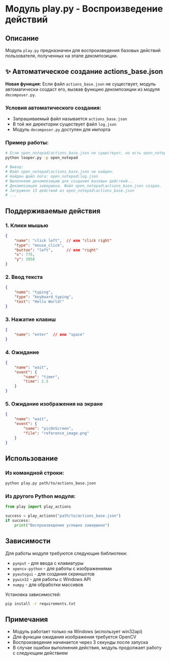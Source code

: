 # Модуль play.py - Воспроизведение действий

## Описание
Модуль `play.py` предназначен для воспроизведения базовых действий пользователя, полученных на этапе декомпозиции.

## ✨ Автоматическое создание actions_base.json
**Новая функция:** Если файл `actions_base.json` не существует, модуль автоматически создаст его, вызвав функцию декомпозиции из модуля `decomposer.py`.

### Условия автоматического создания:
- Запрашиваемый файл называется `actions_base.json`
- В той же директории существует файл `log.json`
- Модуль `decomposer.py` доступен для импорта

### Пример работы:
```bash
# Если open_notepad/actions_base.json не существует, но есть open_notepad/log.json
python looper.py -p open_notepad

# Вывод:
# Файл open_notepad\actions_base.json не найден.
# Найден файл лога: open_notepad\log.json
# Выполняем декомпозицию для создания базовых действий...
# Декомпозиция завершена. Файл open_notepad\actions_base.json создан.
# Загружено 13 действий из open_notepad\actions_base.json
# ...
```

## Поддерживаемые действия

### 1. Клики мышью
```json
{
    "name": "click left",  // или "click right"
    "type": "mouse_click",
    "button": "left",      // или "right"
    "x": 775,
    "y": 1058
}
```

### 2. Ввод текста
```json
{
    "name": "typing",
    "type": "keyboard_typing", 
    "text": "Hello World!"
}
```

### 3. Нажатие клавиш
```json
{
    "name": "enter"  // или "space"
}
```

### 4. Ожидание
```json
{
    "name": "wait",
    "event": {
        "name": "timer",
        "time": 2.5
    }
}
```

### 5. Ожидание изображения на экране
```json
{
    "name": "wait",
    "event": {
        "name": "picOnScreen",
        "file": "reference_image.png"
    }
}
```

## Использование

### Из командной строки:
```bash
python play.py path/to/actions_base.json
```

### Из другого Python модуля:
```python
from play import play_actions

success = play_actions("path/to/actions_base.json")
if success:
    print("Воспроизведение успешно завершено")
```

## Зависимости
Для работы модуля требуются следующие библиотеки:
- `pynput` - для ввода с клавиатуры
- `opencv-python` - для работы с изображениями
- `pyautogui` - для создания скриншотов
- `pywin32` - для работы с Windows API
- `numpy` - для обработки массивов

Установка зависимостей:
```bash
pip install -r requirements.txt
```

## Примечания
- Модуль работает только на Windows (использует win32api)
- Для функции ожидания изображения требуется OpenCV
- Воспроизведение начинается через 3 секунды после запуска
- В случае ошибки выполнения действия, модуль продолжает работу с следующим действием

